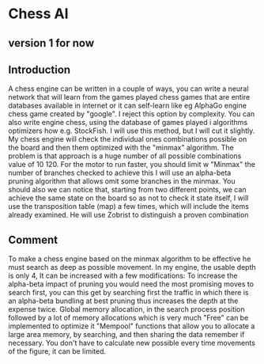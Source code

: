 # Chess AI
## version 1 for now


## Introduction
A chess engine can be written in a couple of ways, you can
write a neural network that will learn from the games played
chess games that are entire databases available in
internet or it can self-learn like eg AlphaGo engine
chess game created by "google". I reject this option by
complexity. You can also write engine
chess, using the database of games played i
algorithms optimizers how e.g. StockFish.
I will use this method, but I will cut it slightly.
My chess engine will check the individual ones
combinations possible on the board and then them
optimized with the "minmax" algorithm. The problem is that
approach is a huge number of all possible combinations
value of 10 120. For the motor to run faster, you should limit w
"Minmax" the number of branches checked to achieve this
I will use an alpha-beta pruning algorithm that allows
omit some branches in the minmax. You should also
we can notice that, starting from two different points, we can
achieve the same state on the board so as not to check it
state itself, I will use the transposition table (map) a few times,
which will include the items already examined.
He will use Zobrist to distinguish a proven combination 


## Comment
To make a chess engine based on the minmax algorithm
to be effective he must search as deep as possible
movement. In my engine, the usable depth is only 4,
It can be increased with a few modifications:
To increase the alpha-beta impact of pruning you would need
the most promising moves to search first, you can this
get by searching first the traffic in which
there is an alpha-beta bundling at best
pruning thus increases the depth at the expense
twice.
Global memory allocation, in the search process
position followed by a lot of memory allocations which is very much
"Free" can be implemented to optimize it
"Mempool" functions that allow you to allocate a large area
memory, by searching, and then sharing the data
remember if necessary.
You don't have to calculate new possible every time
movements of the figure, it can be limited. 
